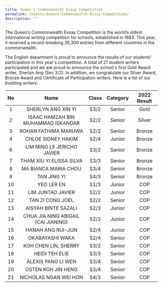 ```yaml
---
title: Queen's Commonwealth Essay Competition
permalink: /events/Queens-Commonwealth-Essay-Competition/
description: ""
---
```

The Queen’s Commonwealth Essay Competition is the world’s oldest international writing competition for schools, established in 1883. This year, it received a record-breaking 26,300 entries from different countries in the commonwealth.  
  
The English department is proud to announce the results of our students' participation in this year's competition. A total of 21 student writers participated and we are proud to announce the school's first Gold Award writer, Sherlyn Ang (Sec 3/2). In addition, we congratulate our Silver Award, Bronze Award and Certificate of Participation writers. Here is a list of our budding writers:

| No | Name | Class | Category | 2022 Result |
|:---:|:---:|:---:|:---:|:---:|
| 1 | SHERLYN ANG XIN YI | S3/2 | Senior  | Gold |
| 2 | ISAAC HAMZAH BIN MUHAMMAD ISKANDAR |  S2/2 | Senior | Silver |
|  3 | ROHAN FATHIMA MARUWA  |   S2/2  |  Senior  | Bronze  |
|  4 |  CHLOE SIDNEY HAKIM |   S2/4  |  Junior | Bronze |
|  6 |  LIM MING LE JERICHO JAVIER |  S3/2 |   Senior  |  Bronze |
|  7 |  THAM XIU YI ELISSA SILVA |  S3/3 |   Senior  | Bronze  |
|  8 |  MA BIANCA MARIA CHOU |  S3/4 |   Senior  | Bronze |
|   9  |  TAN JING YI |  S4/3 |   Senior  | Bronze  |
|   10  | YEO LER EN  |  S1/3 |   Junior  | COP  |
|   11  |  LIM JUNTAO JAVIER |   S2/2 |   Junior  | COP  |
|  12 | TAN ZI CONG JOEL  |  S2/2 |  Senior  | COP |
|  13 |  AISYAH BINTE SAZALI |   S2/3  |  Junior  | COP  |
|  14 |  CHUA JIA NING ABIGAIL (CAI JIANING) | S2/3 |  Junior  | COP |
|   15  |  HANAH ANG RUI-JUN |   S2/4  |  Junior  |  COP |
|  16 | OKABAYASHI WAKA  |   S2/4  |  Senior  |  COP |
|  17 |  KOH CHEN LIN, SHERRY |  S3/2 | Senior |  COP |
|  18 |  HEIDI TEH ELIE |  S3/3 |    Senior |  COP |
|  19 |  ALEXIS PANG LI WEN |   S3/4 |  Senior  |  COP |
|  20 |  OSTEN KOH JIN HENG |   S3/4 |  Senior  |  COP |
|  21 |  NICHOLAS NGAN WEI HON |   S4/3 |  Senior  |    COP  |